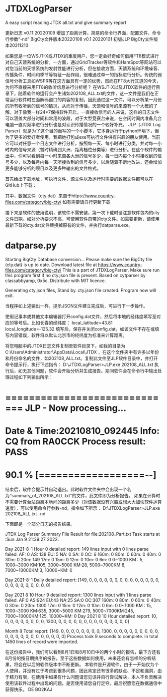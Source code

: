 # JTDXLogParser
A easy script reading JTDX all.txt and give summary report

更新日志
v0.11 20220109 增加了距离计算，简易的命令行界面，配置文件，命令行参数“-nd” BigCty文件版本20220108
v0.1 20220101 初版JLP BigCty文件版本20211210

如果您是一位WSJT-X或JTDX的重度用户，您一定会好奇如何借用FT8模式进行对自己天馈系统的分析，一方面，通过GridTracker等软件和HamSpot等网站可以对您当前的天馈系统的发射性能进行分析，但在接收方面，天馈系统和环境噪音、传播条件、时间和季节等特征一起作用，很难通过单一的指标进行分析。传统的弱信号分析工具如WSPR等在这方面具有一定的优势，然而在FT8大行其道的今天，为何不直接采用FT8的收听信息进行分析呢？
在WSJT-X以及JTDX软件的运行目录下，随着软件的运行会产生诸如202108_ALL.txt的文件，这一文件是我们在正常运行软件时左面解码窗口的内容的复制，因此通过这一文件，可以分析某一月份的所有收听到的信号的情况，从而对于传播，天馈和信号的来源有一个大概的了解。对于像我一样24*7保持软件开启，一直接收信号的人来说，这样的日志文件可以涵盖大部分时间和常用的波段，对于大型竞赛台来说，在空闲时间内准备几台电脑一直对频率进行分析也是对认识传播情况的一个较好补充。
JLP（JTDX Log Parser）就是为了这个目的而写的一个小脚本，它本身运行于python环境下，但为了更多的爱好者使用，我把她打包成exe可执行文件供有兴趣的朋友使用。当前它可以对任意一个日志文件进行分析，按照每一天、每小时进行分类，并对每一小时内的信号来源（暂时精确到大洲、距离档位分类等）进行分析。在这个软件的输出中，你可以看到每一小时来自各大洲的信号多少，每一日内每个小时接收到的信号多少，以及每月内每一天所接收到的信号多少，以后随着不断地改进，还会增加更多能够分析的项目以及更多种输出的文件格式。

首先给出下载地址，可执行文件、源文件以及运行时需要的数据文件都可以在GitHub上下载：

其中，数据文件（cty.dat）来自于https://www.country-files.com/category/big-cty/ 如有需要请自行更新下载

接下来是软件的使用说明，该软件不需安装，第一次下载时请注意软件包内的cty文件日期。如对分析要求不高，可使用软件自带的cty文件。如需要更新，请使用最新下载的cty.dat文件替换掉原有的文件，并执行datparse.exe。

datparse.py
===========
Starting BigCty Database conversion...
Please make sure the BigCty file (cty.dat) is up to date.
Download latest file at https://www.country-files.com/category/big-cty/
This is a part of JTDXLogParser, Make sure run this program first if no cty.json file is present.
Based on cytparser by classabbyamp, 0x5c. Distribute with MIT licence.

Generating cty.json files, Stand by.
cty.json file created. Program now will exit.

当程序如上述输出一样，提示JSON文件建立完成后，可进行下一步操作。

使用记事本或其他文本编辑器打开config.dat文件，然后将本地的经纬度填写至对应的等号后。比如长春的经纬度：
local_latitude=43.81
local_longitude=-125.32
填写后，保存并关闭config.dat。如该文件不存在或填写内容错误，软件将以默认北京市的经纬度为标准来计算距离。

将您电脑中的JTDX日志文件复制至软件目录下，如我的目录为C:\Users\Administrator\AppData\Local\JTDX ，在这个文件夹中有许多以年份和月份命名的文件，如202108_ALL.txt。复制此文件至JLP软件目录中，并打开命令提示行，执行下述指令：
D:\JTDXLogParser>JLP.exe 202108_ALL.txt
执行后，如无其他问题，软件会开始分析并生成报告。期间软件会在命令行中输出处理过程如下列输出所示：

=============================
JLP - Now processing...
=============================
Date & Time:20210810_092445
Info: CQ from RA0CCK
Process result: PASS
=============================
90.1 % [==================--]
=============================

结束后，软件会提示并自动退出。此时软件文件夹中会出现一个名为“summary_of_202108_ALL.txt”的文件，此文件即为分析报告。
如果在计算时不需要计算台站距离本地间的距离多少（对该数据没有兴趣或想大大加快软件运算速度），可以使用命令行参数-nd，指令如下所示：
D:\JTDXLogParser>JLP.exe 202108_ALL.txt -nd

下面即是一个部分日志的报告结果。

JTDX Log Parser Summary File
Result for file:202108_Part.txt
Task starts at :Sun Jan  9 21:39:27 2022.

Day 2021-8-1 Hour 0 detailed report:
149 lines input with 0 lines parse failed.
AF: 0 AS: 138 EU: 5 NA: 0 SA: 0 OC: 6 
160m: 0 80m: 0 60m: 0 40m: 0 30m: 0 20m: 149 17m: 0 15m: 0 12m: 0 10m: 0 6m: 0 
0~1000 KM : 5, 1000~3000 KM:105, 3000~5000 KM:28, 5000~7000KM:8, 7000~10000KM:3, 10000~KM: 0

Day 2021-8-1 Daily detailed report:
[149, 0, 0, 0, 0, 0, 0, 0, 0, 0, 0, 0, 0, 0, 0, 0, 0, 0, 0, 0, 0, 0, 0, 0]

Day 2021 8 10 Hour 9 detailed report:
1300 lines input with 1 lines parse failed.
AF:0 AS:924 EU:43 NA:25 SA:0 OC:307 
160m: 0 80m: 0 60m: 0 40m: 0 30m: 0 20m: 1300 17m: 0 15m: 0 12m: 0 10m: 0 6m: 0 
0~1000 KM : 15, 1000~3000 KM:635, 3000~5000 KM:279, 5000~7000KM:245, 7000~10000KM:125, 10000~KM: 0
Day 2021 8 10 Hour detailed report:
[0, 0, 0, 0, 0, 0, 0, 0, 0, 1300, 0, 0, 0, 0, 0, 0, 0, 0, 0, 0, 0, 0, 0, 0]

Month 8 Total report:
[149, 0, 0, 0, 0, 0, 0, 0, 0, 1300, 0, 0, 0, 0, 0, 0, 0, 0, 0, 0, 0, 0, 0, 0, 0, 0, 0, 0, 0, 0, 0]
Process took 9 seconds to complete.
In total 1450 lines of record were imported.

在这份报告中，我们可以看到8月1日和8月10日中的两个小时的报告，最下方还有8月份的按日期排序的报告。至于这些数据如何使用，未来还会有怎样的分析结果，将会在以后的软件版本中不断更新。
本软件是开源软件，由于一开始仅为个人使用，并没有过于考虑到很多问题，因此肯定还有很多的缺点、不足和漏洞，由于精力有限，在使用中如果有什么问题请您见谅并自行尝试解决，本人不负责解决使用该软件过程中出现的问题。是否使用请您自行定夺。最后祝愿您在数据通信中获得快乐。
DE BG2KAJ
